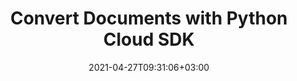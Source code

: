 ---
############################# Static ############################
layout: "product"
date: 2021-04-27T09:31:06+03:00
draft: false

product: "Conversion"
product_tag: "conversion"
platform: "Python"
platform_tag: "python"

############################# Head ############################
head_title: "Python Document Converter Cloud SDK for PDF Word Excel HTML Images"
head_description: "Python Cloud SDK for converting documents and images. Use REST APIs to convert Word, Excel, PPTX, PDF, Visio, Project, HTML & email file formats."

############################# Header ############################
title: "Convert Documents with Python Cloud SDK"
description: "Enrich your tools & applications with document and image conversion features using Python REST API."
button:
    enable: true

############################# SubMenu ############################
submenu:
    enable: true
    
    left:
        img_alt: "GroupDocs.Conversion Cloud SDK for Python"
        image: "https://www.groupdocs.cloud/templates/groupdocscloud/images/sdk/272x272/groupdocs_conversion-for-python.png"
        product: "GroupDocs.Conversion"
        platform: "Python"

    middle:
        button:
            # button loop
            - link: "#overview"
              text: "Overview"

            # button loop
            - link: "#features"
              text: "Features"

            # button loop
            - link: "https://docs.groupdocs.cloud/conversion/release-notes/"
              text: "Release Notes"

            # button loop
            - link: "https://purchase.groupdocs.cloud/pricing"
              text: "Pricing"

    right:
        link_download: "https://github.com/groupdocs-conversion-cloud/groupdocs-conversion-cloud-python"
        link_learn: "https://docs.groupdocs.cloud/conversion/"
        link_buy: "https://purchase.groupdocs.cloud/buy"

############################# Overview ############################
overview:
    enable: true
    content: |
      The GroupDocs.Conversion Cloud SDK for Python has been developed to help you get started with our document conversion REST API, which lets you seamlessly convert your documents to any format you need. With this single API, you can convert back and forth between over 50 types of documents and images, including all Microsoft Office and OpenDocument file formats, PDF documents, HTML, CAD, raster images and many more. 
    tabs:
      enable: true   
      
      ## TAB ONE ##
      tab_one:
        description: |
          GroupDocs.Conversion Cloud for Python has following SDK Requirements:

        right:
          enable: true
          icon: "fas fa-cubes"
          title: "Python 2.7 or 3.4+"
          content: |
            

      
      ## TAB TWO ##
      tab_two:
        description: |
          GroupDocs.Conversion Cloud converts back and forth between a variety of documents and images.

        left:
          enable: true
          table:
            # table loop
            - title: "Convert From:"
              content: |
                * **Microsoft Word**: DOC, DOCX, DOCM, DOT, DOTX, DOTM, RTF
                * **OpenDocument**: ODT, OTT, ODS, ODP, OTP, OTS, ODG
                * **Microsoft Excel**: XLS, XLSX, XLSM, XLSB, XLT, XLAM
                * **Microsoft PowerPoint**: PPT, PPTX, PPS, PPSX, POT
                * **Visio‎**: VSD, VDX, VSS, VSX, VST, VTX, VSDX, VDW, VSSX, VSTX, VSDM, VSTM, VSSM
                * **Project**: MPP, MPT, MPX
                * **Microsoft OneNote**: ONE
                * **Email**: MSG, EML, EMLX
                * **Fixed Layout**: PDF, XPS
                * **Web**: HTML, MHT, MHTML
                * **AutoCAD**: DXF, DWG, DWT, STL, DWF, IFC
                * **Image files**: BMP, GIF, JPG, PNG, TIFF, multi-page TIFF, WebP, DjVu, SVG, DNG, DIB, JPC, JPEG-LS
                * **Metafile**: WMF, EMF
                * **Other**: TXT, CSV, XML, DICOM, TEX, MOBI, EPUB, ICO

        right:
          enable: true
          table:
            # table loop
            - title: "Convert To:"
              content: |
                * **Microsoft Word**: DOC, DOCX, DOCM, DOT, DOTX, DOTM, RTF
                * **OpenDocument**: ODT, OTT, ODS, ODP, OTP
                * **OpenDocument**:  XLS, XLSX, XLSM, XLSB, XLAM
                * **Microsoft PowerPoint**: PPT, PPTX, PPS, PPSX
                * **Metafiles**: WMF, EMF
                * **Image Files**: BMP, GIF, JPG, PNG, TIFF, multi-page TIFF, WebP, SVG, DNG, PSD
                * **Other**: PDF, EPUB, TXT, HTML‎

      ## TAB THREE ##
      tab_three:
        description: |
          If you do not want to use any of our SDKs or the required SDK is not available at the moment, you can still easily get started with GroupDocs.Conversion Cloud API while using your favorite language & platform.
        
        left:
          enable: true
          table:
            # table loop
            - icon: "fab fa-windows"
              title: "Operating Systems"
              content: |
                * Microsoft Windows Desktop
                * Microsoft Windows Server
                * Linux
                * MacOS

            # table loop
            - icon: "fas fa-code"
              title: "Supported Frameworks"
              content: |
                * Java 7 (1.7) and above

        right:
          enable: true
          table:
            # table loop
            - icon: "fas fa-cogs"
              title: "Development Environments"
              content: |
                * NetBeans
                * IntelliJ IDEA
                * Eclipse
            # table loop
            - icon: "fas fa-tools"
              title: "Build Automation Tool"
              content: |
                * Maven

############################# Features ############################
features:
    enable: true
    title: "Advanced Document Conversion API Features"

    feature:
      # feature loop
      - icon: "fas fa-retweet"
        content: "Convert across all common formats"

      # feature loop
      - icon: "fas fa-star"
        content: "Convert page by page or custom range of pages"

      # feature loop
      - icon: "fas fa-copy"
        content: "Watermark pages"
      
      # feature loop
      - icon: "fas fa-star"
        content: "Get high quality output files"

      # feature loop
      - icon: "fas fa-shield-alt"
        content: "Password protect output document"

      # feature loop
      - icon: "fas fa-lock"
        content: "APIs are secured and require authentication"


      

    more_feature:
      # more_feature_loop
      - title: "Quick and Reliable Document Conversion"
        content: |
          GroupDocs.Conversion REST API has the capability to convert documents to any of the supported formats. Using the SDK for Python, we can perform similar tasks with just a few lines of code.
      
      # more_feature_loop
      - title: "Convert Word Processing Document DOCX to HTML - Python"
        content: |
          ```python
          # Get your App SID and App Key at https://dashboard.groupdocs.cloud (free registration is required).

          # Create instance of the API
          api = groupdocs_conversion_cloud.ConversionApi.from_keys(app_sid, app_key)

          settings = groupdocs_conversion_cloud.ConvertSettings()
          settings.storage_name = "Storage Name"
          settings.file_path = "document.docx"
          settings.format = "html"

          loadOptions = groupdocs_conversion_cloud.DocxLoadOptions()
          loadOptions.password = "password"

          settings.load_options = loadOptions;

          convertOptions = groupdocs_conversion_cloud.HtmlConvertOptions()
          convertOptions.fixed_layout = True
          convertOptions.use_pdf = False

          settings.convert_options = convertOptions
          settings.output_path = "convertedDocs"

          request = groupdocs_conversion_cloud.ConvertDocumentRequest(settings)
          response = api.convert_document(request)
          ```

      # more_feature_loop
      - title: "Get Started in No Time"
        content: "GroupDocs.Conversion Cloud API is completely independent of your operating system, database system or development language. You can use any language and platform that supports HTTP to interact with our API. However, manually writing client code can be difficult, error-prone and time-consuming. Therefore, we have provided and support API SDKs in many development languages in order to make it easier to integrate with us. If you use SDK, it hides the REST API calls and lets you use GroupDocs.Conversion Cloud API features in a native way for your preferred language. "

      # more_feature_loop
      - title: "Security and Authentication"
        content: "The GroupDocs.Conversion Cloud API is secured and requires authentication. Users need to register at GroupDocs Cloud and get their app access key ID (appSID) and app secret access key. Authenticated requests require a signature and AppSID query parameters or OAuth 2.0 athrorization header."
      
      # more_feature_loop
      - title: "Easy Customization"
        content: "GroupDocs.Conversion Cloud SDK is 100% tested and out of the box running. The SDK is open source and has an MIT license. You can use it, and even customize it for absolutely free of charge."

############################# Support ############################
support:
    enable: true

############################# Solutions ############################
solutions:
    enable: true
    title: "GroupDocs.Conversion Cloud also offers individual document rendering SDKs for other popular languages as listed below:"

    solution:
        # solution loop
        - img_alt: "GroupDocs.Conversion Cloud SDK for cURL"
          image: "https://www.groupdocs.cloud/templates/groupdocscloud/images/sdk/272x272/groupdocs_conversion-for-curl.png"
          product: "GroupDocs.Conversion"
          platform: "cURL"
          link: "/conversion/curl/"

        # solution loop
        - img_alt: "GroupDocs.Conversion Cloud SDK for .NET"
          image: "https://www.groupdocs.cloud/templates/groupdocscloud/images/sdk/272x272/groupdocs_conversion-for-net.png"
          product: "GroupDocs.Conversion"
          platform: ".NET"
          link: "/conversion/net/"

        # solution loop
        - img_alt: "GroupDocs.Conversion Cloud SDK for Java"
          image: "https://www.groupdocs.cloud/templates/groupdocscloud/images/sdk/272x272/groupdocs_conversion-for-java.png"
          product: "GroupDocs.Conversion"
          platform: "Java"
          link: "/conversion/java/"

        # solution loop
        - img_alt: "GroupDocs.Conversion Cloud SDK for PHP"
          image: "https://www.groupdocs.cloud/templates/groupdocscloud/images/sdk/272x272/groupdocs_conversion-for-php.png"
          product: "GroupDocs.Conversion"
          platform: "PHP"
          link: "/conversion/php/"

        # solution loop
        - img_alt: "GroupDocs.Conversion Cloud SDK for Python"
          image: "https://www.groupdocs.cloud/templates/groupdocscloud/images/sdk/272x272/groupdocs_conversion-for-python.png"
          product: "GroupDocs.Conversion"
          platform: "Python"
          link: "/conversion/python/"

        # solution loop
        - img_alt: "GroupDocs.Conversion Cloud SDK for Ruby"
          image: "https://www.groupdocs.cloud/templates/groupdocscloud/images/sdk/272x272/groupdocs_conversion-for-ruby.png"
          product: "GroupDocs.Conversion"
          platform: "Ruby"
          link: "/conversion/ruby/"

        # solution loop
        - img_alt: "GroupDocs.Conversion Cloud SDK for Node.js"
          image: "https://www.groupdocs.cloud/templates/groupdocscloud/images/sdk/272x272/groupdocs_conversion-for-node.png"
          product: "GroupDocs.Conversion"
          platform: "Node.js"
          link: "/conversion/nodejs/"

        # solution loop
        - img_alt: "GroupDocs.Conversion Cloud SDK for Android"
          image: "https://www.groupdocs.cloud/templates/groupdocscloud/images/sdk/272x272/groupdocs_conversion-for-android.png"
          product: "GroupDocs.Conversion"
          platform: "Android"
          link: "/conversion/android/"

############################# Back to top ###############################
back_to_top:
  enable: true
---